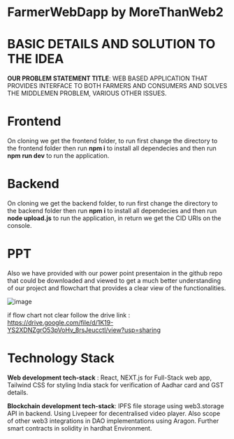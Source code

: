 # FarmerWebDapp by MoreThanWeb2
<h1>BASIC DETAILS AND SOLUTION TO THE IDEA</h1>
<p><b>OUR PROBLEM STATEMENT TITLE</b>: 
WEB BASED APPLICATION THAT PROVIDES INTERFACE TO BOTH FARMERS AND CONSUMERS AND SOLVES THE MIDDLEMEN PROBLEM, VARIOUS OTHER ISSUES.
</p>

<h1>Frontend</h1>
<p>On cloning we get the frontend folder,
 to run first change the directory to the frontend folder
then run <b>npm i</b> to install all dependecies and
then run <b>npm run dev</b> to run the application.</p>

<h1>Backend</h1>
<p>On cloning we get the backend folder,
 to run first change the directory to the backend folder
then run <b>npm i</b> to install all dependecies and
then run <b>node upload.js</b> to run the application,
 in return we get the CID URls on the console.</p>
 
 <h1>PPT</h1>
 <p>Also we have provided with our power point presentaion in the github repo that could be downloaded and viewed to get a much better understanding of our project and flowchart that provides a clear view of the functionalities.</p>
 
 ![image](https://user-images.githubusercontent.com/99763743/211168913-0cd8a8b1-3193-443e-b88d-d885cb70f19b.png)

if flow chart not clear follow the drive link : https://drive.google.com/file/d/1K19-YS2XDNZgrO53pVoHv_8rsJeucctl/view?usp=sharing

<h1>Technology Stack</h1>
<b>Web development tech-stack</b> :
React, NEXT.js for Full-Stack web app, Tailwind CSS for styling
India stack for verification of Aadhar card and GST details.

<b>Blockchain development tech-stack</b>:
IPFS file storage using web3.storage API in backend.
Using Livepeer for decentralised video player.
Also scope of other web3 integrations in DAO implementations using Aragon.
Further smart contracts in solidity in hardhat Environment.
